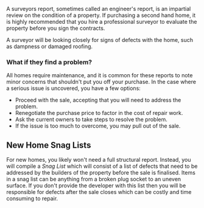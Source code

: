 A surveyors report, sometimes called an engineer's report, is an impartial review on the condition of a property.
 If purchasing a second hand home, it is highly recommended that you hire a professional surveyor to evaluate the property before you sign the contracts.

A surveyor will be looking closely for signs of defects with the home, such as dampness or damaged roofing. 
 

### What if they find a problem?

All homes require maintenance, and it is common for these reports to note minor concerns that shouldn't put you off your purchase. 
 In the case where a serious issue is uncovered, you have a few options:
 
* Proceed with the sale, accepting that you will need to address the problem.
* Renegotiate the purchase price to factor in the cost of repair work.
* Ask the current owners to take steps to resolve the problem.
* If the issue is too much to overcome, you may pull out of the sale.


## New Home Snag Lists

For new homes, you likely won't need a full structural report. Instead, you will compile a *Snag List* which will consist of a list of defects that need 
 to be addressed by the builders of the property before the sale is finalised. Items in a snag list can be anything from a broken plug socket to an uneven surface. If you don't provide the developer with this list then you will be responsible for defects after the sale closes which can be costly and time consuming to repair.
 